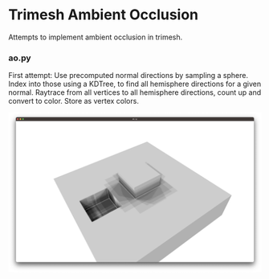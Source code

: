 # Trimesh Ambient Occlusion

Attempts to implement ambient occlusion in trimesh.

### ao.py

First attempt: Use precomputed normal directions by sampling a sphere.
Index into those using a KDTree, to find all hemisphere directions for
a given normal. Raytrace from all vertices to all hemisphere directions,
count up and convert to color. Store as vertex colors.

![screenshot showing trimesh and ambient occlusion on a sample mesh](screenshot.png)
